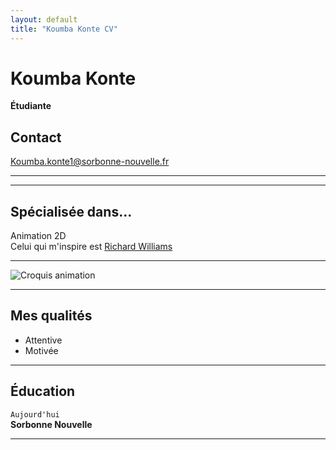 ```yaml
---
layout: default
title: "Koumba Konte CV"
---
```

<link rel="stylesheet" href="/assets/css/style.css">

# Koumba Konte
**Étudiante**

## Contact

[Koumba.konte1@sorbonne-nouvelle.fr](mailto:Koumba.konte1@sorbonne-nouvelle.fr)

---

<div class="main-container">



---

##  Spécialisée dans...


Animation 2D  
Celui qui m'inspire est [Richard Williams](https://fr.wikipedia.org/wiki/Richard_Williams_animateur)


---

![Croquis animation](assets/css/img/animation.jpg)

---

## Mes qualités


- Attentive
- Motivée

---


##  Éducation

`Aujourd'hui`  
**Sorbonne Nouvelle**

</div>

---


